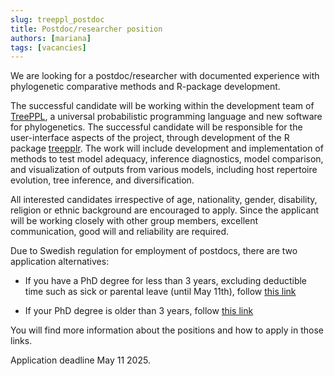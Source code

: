 ```yaml
---
slug: treeppl_postdoc
title: Postdoc/researcher position
authors: [mariana]
tags: [vacancies]
---
```


We are looking for a postdoc/researcher with documented experience with phylogenetic comparative methods and R-package development.

<!-- truncate -->

The successful candidate will be working within the development team of [TreePPL](https://www.treeppl.org), a universal probabilistic programming language and new software for phylogenetics. The successful candidate will be responsible for the user-interface aspects of the project, through development of the R package [treepplr](https://www.github.com/treeppl/treepplr). The work will include development and implementation of methods to test model adequacy, inference diagnostics, model comparison, and visualization of outputs from various models, including host repertoire evolution, tree inference, and diversification.

All interested candidates irrespective of age, nationality, gender, disability, religion or ethnic background are encouraged to apply. Since the applicant will be working closely with other group members, excellent communication, good will and reliability are required.

Due to Swedish regulation for employment of postdocs, there are two application alternatives:

- If you have a PhD degree for less than 3 years, excluding deductible time such as sick or parental leave (until May 11th), follow [this link](https://www.slu.se/en/about-slu/work-at-slu/jobs-vacancies/?rmpage=job&rmjob=12612&rmlang=UK)

- If your PhD degree is older than 3 years, follow [this link](https://www.slu.se/en/about-slu/work-at-slu/jobs-vacancies/?rmpage=job&rmjob=12616&rmlang=UK)

You will find more information about the positions and how to apply in those links.

Application deadline May 11 2025.

